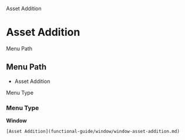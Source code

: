 
Asset Addition
# Asset Addition



Menu Path
## Menu Path



- Asset Addition

Menu Type
### Menu Type

**Window**


```
[Asset Addition](functional-guide/window/window-asset-addition.md)
```